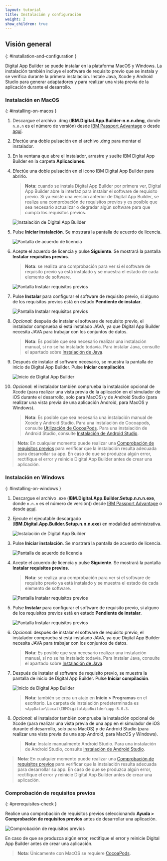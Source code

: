```yaml
---
layout: tutorial
title: Instalación y configuración
weight: 2
show_children: true
---
```

<!-- NLS_CHARSET=UTF-8 -->
## Visión general
{: #installation-and-configuration }

Digital App Builder se puede instalar en la plataforma MacOS y Windows. La instalación también incluye el software de requisito previo que se instala y se verifica durante la primera instalación. Instale Java, Xcode y Android Studio para generar adaptadores y para realizar una vista previa de la aplicación durante el desarrollo.

### Instalación en MacOS
{: #installing-on-macos }

1. Descargue el archivo .dmg (**IBM.Digital.App.Builder-n.n.n.dmg**, donde `n.n.n` es el número de versión) desde [IBM Passport Advantage](https://www.ibm.com/software/passportadvantage/) o desde [aquí](https://github.com/MobileFirst-Platform-Developer-Center/Digital-App-Builder/releases).
2. Efectúe una doble pulsación en el archivo .dmg para montar el instalador.
3. En la ventana que abre el instalador, arrastre y suelte IBM Digital App Builder en la carpeta **Aplicaciones**.
4. Efectúe una doble pulsación en el icono IBM Digital App Builder para abrirlo.
    >**Nota**: cuando se instala Digital App Builder por primera ver, Digital App Builder abre la interfaz para instalar el software de requisito previo. Si ya existe una versión anterior de Digital App Builder, se realiza una comprobación de requisitos previos y es posible que sea necesario actualizar o degradar algún software para que cumpla los requisitos previos.
    
    ![Instalación de Digital App Builder](dab-install-startup.png)

5. Pulse **Iniciar instalación**. Se mostrará la pantalla de acuerdo de licencia.

    ![Pantalla de acuerdo de licencia](dab-install-license.png)

6. Acepte el acuerdo de licencia y pulse **Siguiente**. Se mostrará la pantalla **Instalar requisitos previos**.
    >**Nota**: se realiza una comprobación para ver si el software de requisito previo ya está instalado y se muestra el estado de cada elemento de software.

    ![Pantalla Instalar requisitos previos](dab-install-prereq.png)

7. Pulse **Instalar** para configurar el software de requisito previo, si alguno de los requisitos previos está en estado **Pendiente de instalar**.

    ![Pantalla Instalar requisitos previos](dab-install-prereq-tobeinstalled.png)

8. *Opcional*: después de instalar el software de requisito previo, el instalador comprueba si está instalado JAVA, ya que Digital App Builder necesita JAVA para trabajar con los conjuntos de datos.
    >**Nota**: Es posible que sea necesario realizar una instalación manual, si no se ha instalado todavía. Para instalar Java, consulte el apartado sobre [Instalación de Java](https://www.java.com/en/download/help/download_options.xml).

9. Después de instalar el software necesario, se muestra la pantalla de inicio de Digital App Builder. Pulse **Iniciar compilación**.

    ![Inicio de Digital App Builder](dab-install-startup-screen.png)

10. *Opcional*: el instalador también comprueba la instalación opcional de Xcode (para realizar una vista previa de la aplicación en el simulador de iOS durante el desarrollo, solo para MacOS) y de Android Studio (para realizar una vista previa de una aplicación Android, para MacOS y Windows).
    >**Nota**: Es posible que sea necesaria una instalación manual de Xcode y Android Studio. Para una instalación de Cocoapods, consulte [Utilización de CocoaPods](https://guides.cocoapods.org/using/using-cocoapods). Para una instalación de Android Studio, consulte [Instalación de Android Studio](https://developer.android.com/studio/). 

>**Nota**: En cualquier momento puede realizar una [Comprobación de requisitos previos](#prerequisites-check) para verificar que la instalación resulta adecuada para desarrollar su app. En caso de que se produzca algún error, rectifique el error y reinicie Digital App Builder antes de crear una aplicación.

### Instalación en Windows
{: #installing-on-windows }

1. Descargue el archivo .exe (**IBM.Digital.App.Builder.Setup.n.n.n.exe**, donde `n.n.n` es el número de versión)) desde [IBM Passport Advantage](https://www.ibm.com/software/passportadvantage/) o desde [aquí](https://github.com/MobileFirst-Platform-Developer-Center/Digital-App-Builder/releases).
2. Ejecute el ejecutable descargado (**IBM.Digital.App.Builder.Setup.n.n.n.exe**) en modalidad administrativa.

    ![Instalación de Digital App Builder](dab-install-startup.png)

3. Pulse **Iniciar instalación**. Se mostrará la pantalla de acuerdo de licencia.

    ![Pantalla de acuerdo de licencia](dab-install-license.png)

4. Acepte el acuerdo de licencia y pulse **Siguiente**. Se mostrará la pantalla **Instalar requisitos previos**.
    >**Nota**: se realiza una comprobación para ver si el software de requisito previo ya está instalado y se muestra el estado de cada elemento de software.

    ![Pantalla Instalar requisitos previos](dab-install-prereq.png)

5. Pulse **Instalar** para configurar el software de requisito previo, si alguno de los requisitos previos está en estado **Pendiente de instalar**.

    ![Pantalla Instalar requisitos previos](dab-install-prereq-tobeinstalled.png)

6. *Opcional*: después de instalar el software de requisito previo, el instalador comprueba si está instalado JAVA, ya que Digital App Builder necesita JAVA para trabajar con los conjuntos de datos. 
    >**Nota**: Es posible que sea necesario realizar una instalación manual, si no se ha instalado todavía. Para instalar Java, consulte el apartado sobre [Instalación de Java](https://www.java.com/en/download/help/download_options.xml).

7. Después de instalar el software de requisito previo, se muestra la pantalla de inicio de Digital App Builder. Pulse **Iniciar compilación**.

    ![Inicio de Digital App Builder](dab-install-startup-screen.png)

    >**Nota**: también se crea un atajo en **Inicio > Programas** en el escritorio. La carpeta de instalación predeterminada es `<AppData>\Local\IBMDigitalAppBuilder\app-8.0.3`.

8. *Opcional*: el instalador también comprueba la instalación opcional de Xcode (para realizar una vista previa de una app en el simulador de iOS durante el desarrollo, solo para MacOS) y de Android Studio (para realizar una vista previa de una app Android, para MacOS y Windows).
    >**Nota**: Instale manualmente Android Studio. Para una instalación de Android Studio, consulte [Instalación de Android Studio](https://developer.android.com/studio/). 

>**Nota**: En cualquier momento puede realizar una [Comprobación de requisitos previos](#prerequisites-check) para verificar que la instalación resulta adecuada para desarrollar su app. En caso de que se produzca algún error, rectifique el error y reinicie Digital App Builder antes de crear una aplicación.

### Comprobación de requisitos previos
{: #prerequisites-check }

Realice una comprobación de requisitos previos seleccionando **Ayuda > Comprobación de requisitos previos** antes de desarrollar una aplicación. 

![Comprobación de requisitos previos](dab-prerequsites-check.png)

En caso de que se produzca algún error, rectifique el error y reinicie Digital App Builder antes de crear una aplicación.

>**Nota**: Únicamente con MacOS se requiere [CocoaPods](https://guides.cocoapods.org/using/using-cocoapods).
